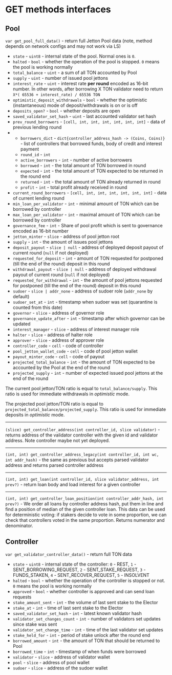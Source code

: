 # GET methods interfaces

## Pool

`var get_pool_full_data()` - return full Jetton Pool data (note, method depends on network configs and may not work via LS)

* `state` - `uint8` - internal state of the pool. Normal ones is `0`.
* `halted` - `bool` - whether the operation of the pool is stopped. `0` means the pool is working normally
* `total_balance` - `uint` - a sum of all TON accounted by Pool
* `supply` - `uint` - number of issued pool jettons
* `interest_rate` - `uint` - interest rate **per round** encoded as 16-bit number. In other words, after borrowing X TON validator need to return `X*( 65536 + interest_rate) / 65536 TON`
* `optimistic_deposit_withdrawals` - `bool` - whether the optimistic (instantaneous) mode of deposit/withdrawals is on or is off
* `deposits_open?` - `bool` - whether deposits are open
* `saved_validator_set_hash` - `uint` - last accounted validator set hash
* `prev_round_borrowers` - `[cell, int, int, int, int, int, int]` - data of previous lending round
*
  * `borrowers_dict` - `dict{controller_address_hash -> (Coins, Coins)}` - list of controllers that borrowed funds, body of credit and interest payment
  * `round_id` - `int`
  * `active_borrowers` - `int` - number of active borrowers
  * `borrowed` - `int` - the total amount of TON borrowed in round
  * `expected` - `int` - the total amount of TON expected to be returned in the round end
  * `returned` - `int` - the total amount of TON already returned in round
  * `profit` - `int` - total profit already received in round
* `current_round_borrowers` - `[cell, int, int, int, int, int, int]` - data of current lending round
* `min_loan_per_validator` - `int` - minimal amount of TON which can be borrowed by controller
* `max_loan_per_validator` - `int` - maximal amount of TON which can be borrowed by controller
* `governance_fee` - `int` - Share of pool profit which is sent to governance encoded as 16-bit number
* `jetton_minter` - `slice` - address of pool jetton root
* `supply` - `int` - the amount of issues pool jettons
* `deposit_payout` - `slice | null` - address of deployed deposit payout of current round (`null` if not deployed)
* `requested_for_deposit` - `int` - amount of TON requested for postponed (till the end of the round) deposit in this round
* `withdrawal_payout` - `slice | null` - address of deployed withdrawal payout of current round (`null` if not deployed)
* `requested_for_withdrawal` - `int` - the amount of pool jettons requested for postponed (till the end of the round) deposit in this round
* `sudoer` - `slice | addr_none` - address of sudoer role (`addr_none` by default)
* `sudoer_set_at` - `int` - timestamp when sudoer was set (quarantine is counted from this date)
* `governor` - `slice` - address of governor role
* `governance_update_after` - `int` - timestamp after which governor can be updated
* `interest_manager` - `slice` - address of interest manager role
* `halter` - `slice` - address of halter role
* `approver` - `slice` - address of approver role
* `controller_code` - `cell` - code of controller
* `pool_jetton_wallet_code` - `cell` - code of pool jetton wallet
* `payout_minter_code` - `cell` - code of payout
* `projected_total_balance` - `int` - the amount of TON expected to be accounted by the Pool at the end of the round
* `projected_supply` - `int` - number of expected issued pool jettons at the end of the round

The current pool jetton/TON ratio is equal to `total_balance/supply`. This ratio is used for immediate withdrawals in _optimistic_ mode.

The projected pool jetton/TON ratio is equal to `projected_total_balance/projected_supply`. This ratio is used for immediate deposits in _optimistic_ mode.

***

`(slice) get_controller_address(int controller_id, slice validator)` - returns address of the validator controller with the given id and validator address. Note controller maybe not yet deployed.

***

`(int, int) get_controller_address_legacy(int controller_id, int wc, int addr_hash)` - the same as previous but accepts parsed validator address and returns parsed controller address

***

`(int, int) get_loan(int controller_id, slice validator_address, int prev?)` - return loan body and load interest for a given controller

***

`(int, int) get_controller_loan_position(int controller_addr_hash, int prev?)` - We order all loans by controller address hash, put them in line and find a position of median of the given controller loan. This data can be used for deterministic voting: if stakers decide to vote in some proportion, we can check that controllers voted in the same proportion. Returns numerator and denominator.

## Controller

`var get_validator_controller_data()` - return full TON data

* `state` - `uint8` - internal state of the controller: `0` - REST, `1` - SENT\_BORROWING\_REQUEST, `2` - SENT\_STAKE\_REQUEST, `3` - FUNDS\_STAKEN, `4` - SENT\_RECOVER\_REQUEST, `5` - INSOLVENT
* `halted` - `bool` - whether the operation of the controller is stopped or not. `0` means the pool is working normally
* `approved` - `bool` - whether controller is approved and can send loan requests
* `stake_amount_sent` - `int` - the volume of last sent stake to the Elector
* `stake_at` - `int` - time of last sent stake to the Elector
* `saved_validator_set_hash` - `int` - latest known validator hash
* `validator_set_changes_count` - `int` - number of validators set updates since stake was sent
* `validator_set_change_time` - `int` - time of the last validator set updates
* `stake_held_for` - `int` - period of stake unlock after the round end
* `borrowed_amount` - `int` - the amount of TON that should be returned to Pool
* `borrowed_time` - `int` - timestamp of when funds were borrowed
* `validator` - `slice` - address of validator wallet
* `pool` - `slice` - address of pool wallet
* `sudoer` - `slice` - address of the sudoer wallet
